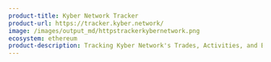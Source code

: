 ```yaml
---
product-title: Kyber Network Tracker
product-url: https://tracker.kyber.network/
image: /images/output_md/httpstrackerkybernetwork.png
ecosystem: ethereum
product-description: Tracking Kyber Network's Trades, Activities, and Burnt Fees.
---
```


